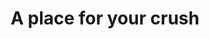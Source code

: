---
pid: PT369
title: A place for your crush
location_transcription: Love Park
zipcode: '19124'
outside_phl: 
neighborhood: Juniata,Frankford,Feltonville
age: '29'
age_range: 20-29
instagram: 
image_file_name: PT_369.jpg
proposal_transcription: |-
  light over the heart

  Talk for while

  sun set -

  eat dinner
topic: Environment,Love
topic_summary: 0, 0
type: Garden,Interactive,Park,Meal
keywords_other: crush, heart, sunset, dinner
credit: Anais Vargas
image_labels: 
twitter: 
facebook: 
permalink: "/monuments/pt369/"
layout: item-page
---